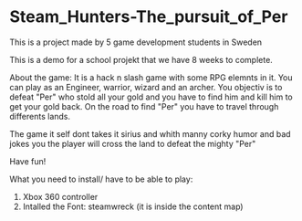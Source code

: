 # Steam_Hunters-The_pursuit_of_Per
This is a project made by 5 game development students in Sweden 

This is a demo for a school projekt that we have 8 weeks to complete.

About the game:
It is a hack n slash game with some RPG elemnts in it. You can play as an Engineer, warrior, wizard and an archer.
You objectiv is to defeat "Per" who stold all your gold and you have to find him and kill him to get your gold back. On the road to find "Per" you have to travel through differents lands.

The game it self dont takes it sirius and whith manny corky humor and bad jokes you the player will cross the land to defeat the mighty "Per"

Have fun!


What you need to install/ have to be able to play:
1. Xbox 360 controller
2. Intalled the Font: steamwreck (it is inside the content map)

